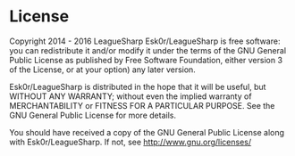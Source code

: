 License
=================
Copyright 2014 - 2016 LeagueSharp
Esk0r/LeagueSharp is free software: you can redistribute it and/or modify
it under the terms of the GNU General Public License as published by
Free Software Foundation, either version 3 of the License, or
at your option) any later version.

Esk0r/LeagueSharp is distributed in the hope that it will be useful,
but WITHOUT ANY WARRANTY; without even the implied warranty of
MERCHANTABILITY or FITNESS FOR A PARTICULAR PURPOSE. See the
GNU General Public License for more details.

You should have received a copy of the GNU General Public License
along with Esk0r/LeagueSharp. If not, see http://www.gnu.org/licenses/
